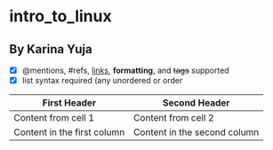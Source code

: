 # intro_to_linux
## By Karina Yuja 
- [x] @mentions, #refs, [links](), **formatting**, and <del>tags</del> supported
- [x] list syntax required (any unordered or order  

First Header | Second Header
------------ | -------------
Content from cell 1 | Content from cell 2
Content in the first column | Content in the second column  
